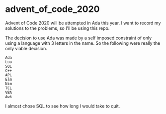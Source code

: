# advent_of_code_2020

Advent of Code 2020 will be attempted in Ada this year.  I want to record my solutions to the problems, so I'll be using this repo. 

The decision to use Ada was made by a self imposed constraint of only using a language with 3 letters in the name.  So the following were really the only viable decision.

```
Ada
Lua
SQL
C++
APL
Elm
Nim
TCL
VBA
Awk
```

I almost chose SQL to see how long I would take to quit.
